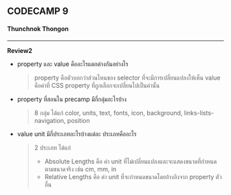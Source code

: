 ## CODECAMP 9
#### Thunchnok Thongon
***

**Review2**
- property และ value คืออะไรแตกต่างกันอย่างไร
    > property คือตัวบอกว่าส่วนไหนของ selector ที่จะมีการเปลี่ยนแปลงให้เห็น 
    value คือค่าที่ CSS property ที่ถูกเลือกจะเปลี่ยนไปเป็นค่านั้น

- property ที่สอนใน precamp มีกี่กลุ่มอะไรบ้าง
    > 8 กลุ่ม ได้แก่ color, units, text, fonts, icon, background, links-lists-navigation, position 
- value unit มีกี่ประเภทอะไรบ้างแต่ละ ประเภทคืออะไร
    > 2 ประเภท ได้แก่
    >- Absolute Lengths คือ ค่า unit ที่ไม่เปลี่ยนแปลงและจะแสดงขนาดที่กำหนดตามขนาดจริง เช่น cm, mm, in
    >- Relative Lengths คือ ค่า unit ที่จะกำหนดขนาดโดยอ้างอิงจาก property ตัวอื่น



